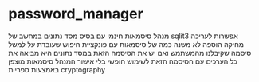# password_manager
מנהל סיסמאות חינמי עם בסיס מסד נתונים במחשב של sqlit3
אפשרות לעריכה מחיקה הוספה לא משנה כמה של סיסמאות
עם פונקציית חיפוש שעובדת על למשל סיסמה שקיבלנו מהמשתמש
ואם יש את הסיסמה הזאת במסד נתונים היא מביאה את כל הערכים
עם הסיסמה הזאת לשימוש חופשי בלי אישור
המנהל סיסמאות מוצפן באמצעות ספריית cryptography
